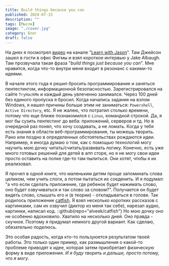 ```yaml
---
title: Build things because you can
published: 2024-07-15
description: ""
tags: [Мысли]
image: "./cover.jpg"
category: Блог
draft: false
---
```


На днях я посмотрел [видео](https://youtu.be/FcQ1pBgfKvo?si=3lBXjqbRALpG399y) на канале "[Learn with Jason](https://www.youtube.com/@learnwithjason/)".
Там Джейсон зашел в гости в офис Фигмы и взял короткое интервью у Jake Albaugh. Там прозвучала такая фраза "*build things just because you can*". Мне нравится, когда что-то внутри меня входит в резонанс с какими-то идеями.

В начале этого года я решил бросить программирование и заняться пентестингом, информационной безопасностью. Зарегистрировался на сайте `TryHackMe` и каждый день увлеченно занимался. Через 100 дней без единого пропуска я бросил. Когда начались задания на взлом Windows, я нашел причины больше этим не заниматься: `Powershell`, `Active Directory`, etc. Я не жалею, что потратил столько времени, потому что еще ближе познакомился с `Linux`, командной строкой. Да, я мог бы сузить пентестинг до веба: приложений, серверов и тд. Но в очередной раз понял, что хочу создавать, а не ломать. Когда у тебя есть знания в области веб-программирования, ты можешь творить. Рано или поздно в определенных обстоятельствах рождаются идеи. Например, я иногда думаю о том, как с помощью технологий могу научить мою дочку читать/считать/развивать логику.
Конечно, есть уже много готовых решений для детей в апп сторе, но я не могу свои идеи просто оставить на полке где-то там пылиться. Они хотят, чтобы я их реализовал.

Я прочел в одной книге, что маленьким детям проще запоминать слова целиком, чем учить слоги, а потом пытаться их соеденить. И я подумал: "а что если сделать приложение, где ребенок будет нажимать слово, оно будет озвучиваться и так слово за словом?". Получается он будет видеть слово, слышать его и (в теории) - откладываться в голове. Так родилось приложение [catfish](https://catfish-iota.vercel.app/). Я взял несколько коротких рассказов с картинками, сам их озвучил (диктор из меня так себе), нарезал аудио, картинки, написал код.
::github{repo="alveek/catfish"}
Но мою дочку оно не особенно вдохновило. Хватило на несколько дней. Оно правда - скучное. Поэтому я придумал немного другой вариант. Как сделаю, обязательно поделюсь.

Это особая радость, когда кто-то пользуюется результатом твоей работы. Это только один пример, как размышления о какой-то проблеме приводят к идее, которая затем приобретает физическую форму в виде приложения. *И я буду творить и дальше, просто потому, что я могу*.
